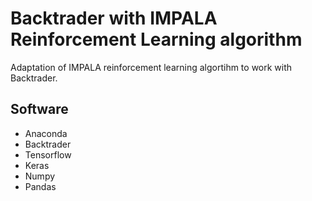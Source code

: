 # Backtrader with IMPALA Reinforcement Learning algorithm
Adaptation of IMPALA reinforcement learning algortihm to work with Backtrader.

## Software

- Anaconda
- Backtrader
- Tensorflow
- Keras
- Numpy
- Pandas

